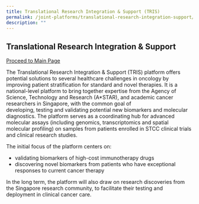 ```yaml
---
title: Translational Research Integration & Support (TRIS)
permalink: /joint-platforms/translational-research-integration-support/
description: ""
---
```

Translational Research Integration & Support
--------------------------------------------
[Proceed to Main Page](/platform-3/overview/)

The Translational Research Integration & Support (TRIS) platform offers potential solutions to several healthcare challenges in oncology by improving patient stratification for standard and novel therapies. It is a national-level platform to bring together expertise from the Agency of Science, Technology and Research (A\*STAR), and academic cancer researchers in Singapore, with the common goal of developing, testing and validating potential new biomarkers and molecular diagnostics. The platform serves as a coordinating hub for advanced molecular assays (including genomics, transcriptomics and spatial molecular profiling) on samples from patients enrolled in STCC clinical trials and clinical research studies.

  
The initial focus of the platform centers on:                  

*   validating biomarkers of high-cost immunotherapy drugs
*   discovering novel biomarkers from patients who have exceptional responses to current cancer therapy

In the long term, the platform will also draw on research discoveries from the Singapore research community, to facilitate their testing and deployment in clinical cancer care.